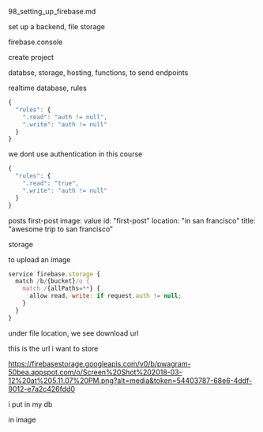 98_setting_up_firebase.md

set up a backend, file storage

firebase.console


create project

databse, storage, hosting, functions, to send endpoints

realtime database, rules

```js
{
  "rules": {
    ".read": "auth != null",
    ".write": "auth != null"
  }
}
```

we dont use authentication in this course

```js
{
  "rules": {
    ".read": "true",
    ".write": "auth != null"
  }
}
```

posts
  first-post
    image: value
    id: "first-post"
    location: "in san francisco"
    title: "awesome trip to san francisco"



storage

to upload an image


```js
service firebase.storage {
  match /b/{bucket}/o {
    match /{allPaths=**} {
      allow read, write: if request.auth != null;
    }
  }
}
```

under file location, we see download url

this is the url i want to store

https://firebasestorage.googleapis.com/v0/b/pwagram-50bea.appspot.com/o/Screen%20Shot%202018-03-12%20at%205.11.07%20PM.png?alt=media&token=54403787-68e6-4ddf-9012-e7a2c426fdd0

i put in my db

in image









































